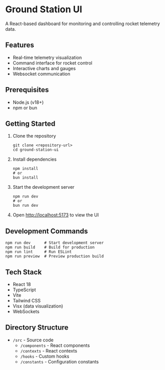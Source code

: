 # Ground Station UI

A React-based dashboard for monitoring and controlling rocket telemetry data.

## Features

- Real-time telemetry visualization
- Command interface for rocket control
- Interactive charts and gauges
- Websocket communication

## Prerequisites

- Node.js (v18+)
- npm or bun

## Getting Started

1. Clone the repository
   ```
   git clone <repository-url>
   cd ground-station-ui
   ```

2. Install dependencies
   ```
   npm install
   # or
   bun install
   ```

3. Start the development server
   ```
   npm run dev
   # or
   bun run dev
   ```

4. Open [http://localhost:5173](http://localhost:5173) to view the UI

## Development Commands

```
npm run dev      # Start development server
npm run build    # Build for production
npm run lint     # Run ESLint
npm run preview  # Preview production build
```

## Tech Stack

- React 18
- TypeScript
- Vite
- Tailwind CSS
- Visx (data visualization)
- WebSockets

## Directory Structure

- `/src` - Source code
  - `/components` - React components
  - `/contexts` - React contexts
  - `/hooks` - Custom hooks
  - `/constants` - Configuration constants
